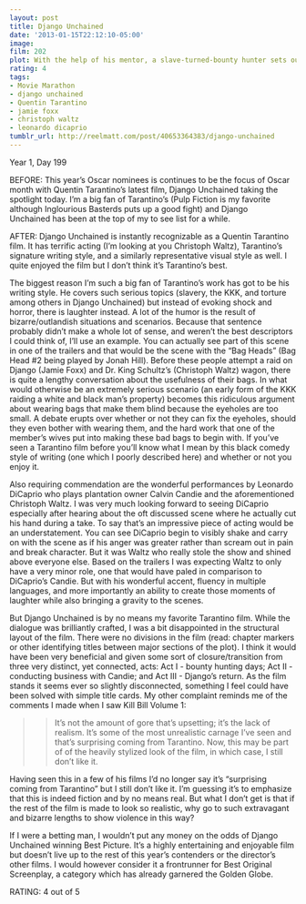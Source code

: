```yaml
---
layout: post
title: Django Unchained
date: '2013-01-15T22:12:10-05:00'
image: 
film: 202
plot: With the help of his mentor, a slave-turned-bounty hunter sets out to rescue his wife from a brutal Mississippi plantation owner.
rating: 4
tags:
- Movie Marathon
- django unchained
- Quentin Tarantino
- jamie foxx
- christoph waltz
- leonardo dicaprio
tumblr_url: http://reelmatt.com/post/40653364383/django-unchained
---
```


Year 1, Day 199

BEFORE: This year’s Oscar nominees is continues to be the focus of Oscar month with Quentin Tarantino’s latest film, Django Unchained taking the spotlight today. I’m a big fan of Tarantino’s (Pulp Fiction is my favorite although Inglourious Basterds puts up a good fight) and Django Unchained has been at the top of my to see list for a while.

AFTER: Django Unchained is instantly recognizable as a Quentin Tarantino film. It has terrific acting (I’m looking at you Christoph Waltz), Tarantino’s signature writing style, and a similarly representative visual style as well. I quite enjoyed the film but I don’t think it’s Tarantino’s best.

The biggest reason I’m such a big fan of Tarantino’s work has got to be his writing style. He covers such serious topics (slavery, the KKK, and torture among others in Django Unchained) but instead of evoking shock and horror, there is laughter instead. A lot of the humor is the result of bizarre/outlandish situations and scenarios. Because that sentence probably didn’t make a whole lot of sense, and weren’t the best descriptors I could think of, I’ll use an example. You can actually see part of this scene in one of the trailers and that would be the scene with the “Bag Heads” (Bag Head #2 being played by Jonah Hill). Before these people attempt a raid on Django (Jamie Foxx) and Dr. King Schultz’s (Christoph Waltz) wagon, there is quite a lengthy conversation about the usefulness of their bags. In what would otherwise be an extremely serious scenario (an early form of the KKK raiding a white and black man’s property) becomes this ridiculous argument about wearing bags that make them blind because the eyeholes are too small. A debate erupts over whether or not they can fix the eyeholes, should they even bother with wearing them, and the hard work that one of the member’s wives put into making these bad bags to begin with. If you’ve seen a Tarantino film before you’ll know what I mean by this black comedy style of writing (one which I poorly described here) and whether or not you enjoy it.

Also requiring commendation are the wonderful performances by Leonardo DiCaprio who plays plantation owner Calvin Candie and the aforementioned Christoph Waltz. I was very much looking forward to seeing DiCaprio especially after hearing about the oft discussed scene where he actually cut his hand during a take. To say that’s an impressive piece of acting would be an understatement. You can see DiCaprio begin to visibly shake and carry on with the scene as if his anger was greater rather than scream out in pain and break character. But it was Waltz who really stole the show and shined above everyone else. Based on the trailers I was expecting Waltz to only have a very minor role, one that would have paled in comparison to DiCaprio’s Candie. But with his wonderful accent, fluency in multiple languages, and more importantly an ability to create those moments of laughter while also bringing a gravity to the scenes.

But Django Unchained is by no means my favorite Tarantino film. While the dialogue was brilliantly crafted, I was a bit disappointed in the structural layout of the film. There were no divisions in the film (read: chapter markers or other identifying titles between major sections of the plot). I think it would have been very beneficial and given some sort of closure/transition from three very distinct, yet connected, acts: Act I - bounty hunting days; Act II - conducting business with Candie; and Act III - Django’s return. As the film stands it seems ever so slightly disconnected, something I feel could have been solved with simple title cards. My other complaint reminds me of the comments I made when I saw Kill Bill Volume 1:

>>It’s not the amount of gore that’s upsetting; it’s the lack of realism. It’s some of the most unrealistic carnage I’ve seen and that’s surprising coming from Tarantino. Now, this may be part of of the heavily stylized look of the film, in which case, I still don’t like it.

Having seen this in a few of his films I’d no longer say it’s “surprising coming from Tarantino” but I still don’t like it. I’m guessing it’s to emphasize that this is indeed fiction and by no means real. But what I don’t get is that if the rest of the film is made to look so realistic, why go to such extravagant and bizarre lengths to show violence in this way?

If I were a betting man, I wouldn’t put any money on the odds of Django Unchained winning Best Picture. It’s a highly entertaining and enjoyable film but doesn’t live up to the rest of this year’s contenders or the director’s other films. I would however consider it a frontrunner for Best Original Screenplay, a category which has already garnered the Golden Globe.

RATING: 4 out of 5
